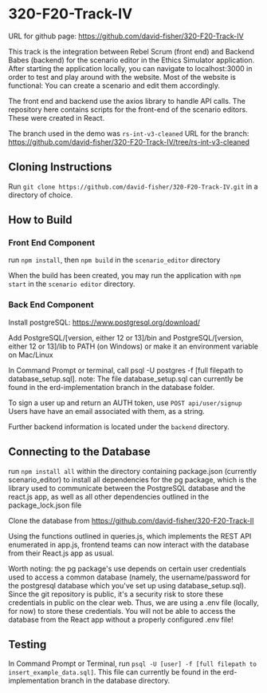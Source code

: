 # 320-F20-Track-IV
URL for github page: https://github.com/david-fisher/320-F20-Track-IV

This track is the integration between Rebel Scrum (front end) and Backend Babes (backend) for the scenario editor in the Ethics Simulator application. After starting the application locally, you can navigate to localhost:3000 in order to test and play around with the website. Most of the website is functional: You can create a scenario and edit them accordingly. 

The front end and backend use the axios library to handle API calls. The repository here contains scripts for the front-end of the scenario editors. These were created in React.
 
The branch used in the demo was `rs-int-v3-cleaned` 
URL for the branch: https://github.com/david-fisher/320-F20-Track-IV/tree/rs-int-v3-cleaned

## Cloning Instructions

Run `git clone https://github.com/david-fisher/320-F20-Track-IV.git` in a directory of choice.

## How to Build

### Front End Component
run `npm install`, then `npm build` in the `scenario_editor` directory

When the build has been created, you may run the application with `npm start` in the `scenario editor` directory.

### Back End Component
Install postgreSQL:
https://www.postgresql.org/download/

Add PostgreSQL/[version, either 12 or 13]/bin and PostgreSQL/[version, either 12 or 13]/lib to PATH (on Windows) or make it an environment variable on Mac/Linux

In Command Prompt or terminal, call psql -U postgres -f [full filepath to database_setup.sql]. note: The file database_setup.sql can currently be found in the erd-implementation branch in the database folder.

To sign a user up and return an AUTH token, use `POST api/user/signup`
Users have have an email associated with them, as a string.

Further backend information is located under the `backend` directory.
## Connecting to the Database
run `npm install all` within the directory containing package.json (currently scenario_editor) to install all dependencies for the pg package, which is the library used to communicate between the PostgreSQL database and the react.js app, as well as all other dependencies outlined in the package_lock.json file

Clone the database from https://github.com/david-fisher/320-F20-Track-II

Using the functions outlined in queries.js, which implements the REST API enumerated in app.js, frontend teams can now interact with the database from their React.js app as usual.

Worth noting: the pg package's use depends on certain user credentials used to access a common database (namely, the username/password for the postgresql database which you've set up using database_setup.sql). Since the git repository is public, it's a security risk to store these credentials in public on the clear web. Thus, we are using a .env file (locally, for now) to store these credentials. You will not be able to access the database from the React app without a properly configured .env file!

## Testing

In Command Prompt or Terminal, run `psql -U [user] -f [full filepath to insert_example_data.sql]`. This file can currently be found in the erd-implementation branch in the database directory.